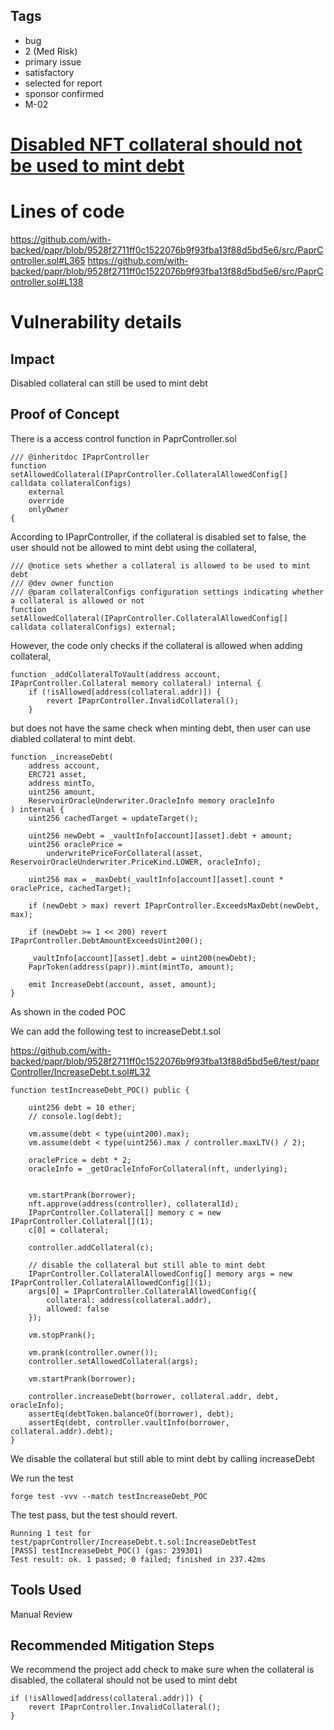 ## Tags

- bug
- 2 (Med Risk)
- primary issue
- satisfactory
- selected for report
- sponsor confirmed
- M-02

# [Disabled NFT collateral should not be used to mint debt](https://github.com/code-423n4/2022-12-backed-findings/issues/91) 

# Lines of code

https://github.com/with-backed/papr/blob/9528f2711ff0c1522076b9f93fba13f88d5bd5e6/src/PaprController.sol#L365
https://github.com/with-backed/papr/blob/9528f2711ff0c1522076b9f93fba13f88d5bd5e6/src/PaprController.sol#L138


# Vulnerability details

## Impact

Disabled collateral can still be used to mint debt

## Proof of Concept

There is a access control function in PaprController.sol

```solidity
/// @inheritdoc IPaprController
function setAllowedCollateral(IPaprController.CollateralAllowedConfig[] calldata collateralConfigs)
	external
	override
	onlyOwner
{
```

According to IPaprController, if the collateral is disabled set to false, the user should not be allowed to mint debt using the collateral,

```solidity
/// @notice sets whether a collateral is allowed to be used to mint debt
/// @dev owner function
/// @param collateralConfigs configuration settings indicating whether a collateral is allowed or not
function setAllowedCollateral(IPaprController.CollateralAllowedConfig[] calldata collateralConfigs) external;
```

However, the code only checks if the collateral is allowed when adding collateral, 

```solidity
function _addCollateralToVault(address account, IPaprController.Collateral memory collateral) internal {
	if (!isAllowed[address(collateral.addr)]) {
		revert IPaprController.InvalidCollateral();
	}
```

but does not have the same check when minting debt, then user can use diabled collateral to mint debt.

```solidity
function _increaseDebt(
	address account,
	ERC721 asset,
	address mintTo,
	uint256 amount,
	ReservoirOracleUnderwriter.OracleInfo memory oracleInfo
) internal {
	uint256 cachedTarget = updateTarget();

	uint256 newDebt = _vaultInfo[account][asset].debt + amount;
	uint256 oraclePrice =
		underwritePriceForCollateral(asset, ReservoirOracleUnderwriter.PriceKind.LOWER, oracleInfo);

	uint256 max = _maxDebt(_vaultInfo[account][asset].count * oraclePrice, cachedTarget);

	if (newDebt > max) revert IPaprController.ExceedsMaxDebt(newDebt, max);

	if (newDebt >= 1 << 200) revert IPaprController.DebtAmountExceedsUint200();

	_vaultInfo[account][asset].debt = uint200(newDebt);
	PaprToken(address(papr)).mint(mintTo, amount);

	emit IncreaseDebt(account, asset, amount);
}
```

As shown in the coded POC

We can add the following test to increaseDebt.t.sol

https://github.com/with-backed/papr/blob/9528f2711ff0c1522076b9f93fba13f88d5bd5e6/test/paprController/IncreaseDebt.t.sol#L32

```solidity
function testIncreaseDebt_POC() public {

	uint256 debt = 10 ether;
	// console.log(debt);

	vm.assume(debt < type(uint200).max);
	vm.assume(debt < type(uint256).max / controller.maxLTV() / 2);

	oraclePrice = debt * 2;
	oracleInfo = _getOracleInfoForCollateral(nft, underlying);


	vm.startPrank(borrower);
	nft.approve(address(controller), collateralId);
	IPaprController.Collateral[] memory c = new IPaprController.Collateral[](1);
	c[0] = collateral;

	controller.addCollateral(c);

	// disable the collateral but still able to mint debt
	IPaprController.CollateralAllowedConfig[] memory args = new IPaprController.CollateralAllowedConfig[](1);
	args[0] = IPaprController.CollateralAllowedConfig({
		collateral: address(collateral.addr),
		allowed: false
	});

	vm.stopPrank();

	vm.prank(controller.owner());
	controller.setAllowedCollateral(args);

	vm.startPrank(borrower);

	controller.increaseDebt(borrower, collateral.addr, debt, oracleInfo);
	assertEq(debtToken.balanceOf(borrower), debt);
	assertEq(debt, controller.vaultInfo(borrower, collateral.addr).debt);
}
```

We disable the collateral but still able to mint debt by calling increaseDebt

We run the test 

```solidity
forge test -vvv --match testIncreaseDebt_POC
```

The test pass, but the test should revert.

```
Running 1 test for test/paprController/IncreaseDebt.t.sol:IncreaseDebtTest
[PASS] testIncreaseDebt_POC() (gas: 239301)
Test result: ok. 1 passed; 0 failed; finished in 237.42ms
```

## Tools Used

Manual Review

## Recommended Mitigation Steps

We recommend the project add check to make sure when the collateral is disabled, the collateral should not be used to mint debt

```solidity
if (!isAllowed[address(collateral.addr)]) {
	revert IPaprController.InvalidCollateral();
}
```